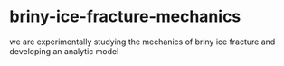 # briny-ice-fracture-mechanics
we are experimentally studying the mechanics of briny ice fracture and developing an analytic model
